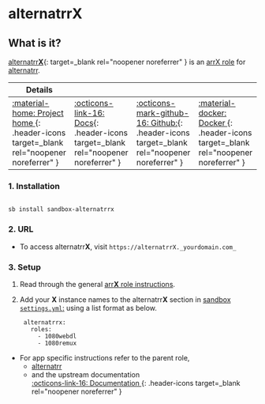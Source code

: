 # alternatrr**X**

## What is it?

[alternatrr**X**](APPHOMEPAGE){: target=_blank rel="noopener noreferrer" } is an [arrX role](../../community/apps/arrx.md) for [alternatrr](../../sandbox/apps/alternatrr.md).

| Details     |             |             |             |
|-------------|-------------|-------------|-------------|
| [:material-home: Project home ](https://www.github.com/TheUltimateC0der/alternatrr){: .header-icons target=_blank rel="noopener noreferrer" } | [:octicons-link-16: Docs](https://www.github.com/TheUltimateC0der/alternatrr){: .header-icons target=_blank rel="noopener noreferrer" } | [:octicons-mark-github-16: Github:](https://www.github.com/TheUltimateC0der/alternatrr){: .header-icons target=_blank rel="noopener noreferrer" } | [:material-docker: Docker ](https://hub.docker.com/r/theultimatecoder/alternatrr){: .header-icons target=_blank rel="noopener noreferrer" }|

### 1. Installation

``` shell

sb install sandbox-alternatrrx

```

### 2. URL

- To access alternatrr**X**, visit `https://alternatrrX._yourdomain.com_`

### 3. Setup

1. Read through the general [arr**X** role instructions](../../community/apps/arrx.md).

2. Add your **X** instance names to the alternatrr**X** section in [sandbox `settings.yml`:](../../sandbox/settings.md) using a list format as below.

   ``` { .yaml }
    alternatrrx:
      roles:
        - 1080webdl
        - 1080remux
   ```

- For app specific instructions refer to the parent role,
     - [alternatrr](../../sandbox/apps/alternatrr.md)<Br/>
     - and the upstream documentation <BR/>
       [:octicons-link-16: Documentation ](https://www.github.com/TheUltimateC0der/alternatrr){: .header-icons target=_blank rel="noopener noreferrer" }
